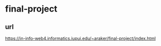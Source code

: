 # final-project

## url

https://in-info-web4.informatics.iupui.edu/~araker/final-project/index.html

